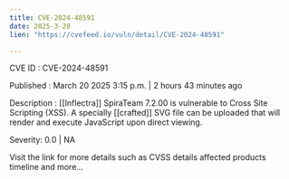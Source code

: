```yaml
---
title: CVE-2024-48591
date: 2025-3-20
lien: "https://cvefeed.io/vuln/detail/CVE-2024-48591"

---
```


CVE ID : CVE-2024-48591

Published :  March 20
2025
3:15 p.m. | 2 hours
43 minutes ago

Description : [[Inflectra]] SpiraTeam 7.2.00 is vulnerable to Cross Site Scripting (XSS). A specially [[crafted]] SVG file can be uploaded that will render and execute JavaScript upon direct viewing.

Severity: 0.0 | NA

Visit the link for more details
such as CVSS details
affected products
timeline
and more...
